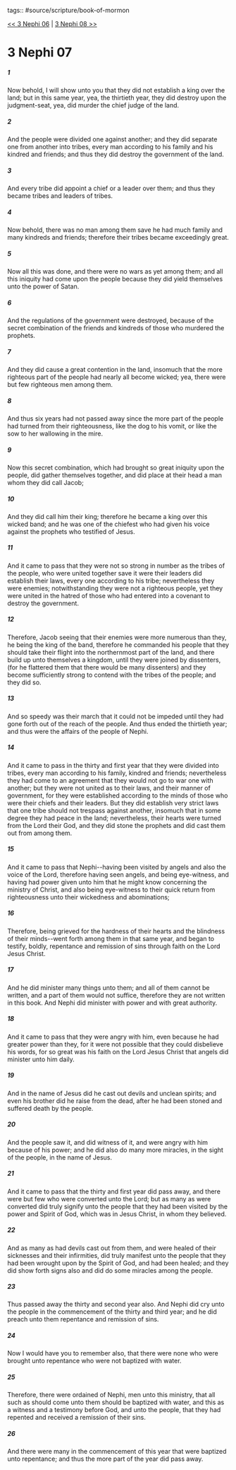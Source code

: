 tags:: #source/scripture/book-of-mormon

[<< 3 Nephi 06](/Book_of_Mormon/11_3_Nephi/3_Nephi_06.md) | [3 Nephi 08 >>](/Book_of_Mormon/11_3_Nephi/3_Nephi_08.md)

# 3 Nephi 07

##### 1

Now behold, I will show unto you that they did not establish a king over the land; but in this same year, yea, the thirtieth year, they did destroy upon the judgment-seat, yea, did murder the chief judge of the land.

##### 2

And the people were divided one against another; and they did separate one from another into tribes, every man according to his family and his kindred and friends; and thus they did destroy the government of the land.

##### 3

And every tribe did appoint a chief or a leader over them; and thus they became tribes and leaders of tribes.

##### 4

Now behold, there was no man among them save he had much family and many kindreds and friends; therefore their tribes became exceedingly great.

##### 5

Now all this was done, and there were no wars as yet among them; and all this iniquity had come upon the people because they did yield themselves unto the power of Satan.

##### 6

And the regulations of the government were destroyed, because of the secret combination of the friends and kindreds of those who murdered the prophets.

##### 7

And they did cause a great contention in the land, insomuch that the more righteous part of the people had nearly all become wicked; yea, there were but few righteous men among them.

##### 8

And thus six years had not passed away since the more part of the people had turned from their righteousness, like the dog to his vomit, or like the sow to her wallowing in the mire.

##### 9

Now this secret combination, which had brought so great iniquity upon the people, did gather themselves together, and did place at their head a man whom they did call Jacob;

##### 10

And they did call him their king; therefore he became a king over this wicked band; and he was one of the chiefest who had given his voice against the prophets who testified of Jesus.

##### 11

And it came to pass that they were not so strong in number as the tribes of the people, who were united together save it were their leaders did establish their laws, every one according to his tribe; nevertheless they were enemies; notwithstanding they were not a righteous people, yet they were united in the hatred of those who had entered into a covenant to destroy the government.

##### 12

Therefore, Jacob seeing that their enemies were more numerous than they, he being the king of the band, therefore he commanded his people that they should take their flight into the northernmost part of the land, and there build up unto themselves a kingdom, until they were joined by dissenters, (for he flattered them that there would be many dissenters) and they become sufficiently strong to contend with the tribes of the people; and they did so.

##### 13

And so speedy was their march that it could not be impeded until they had gone forth out of the reach of the people. And thus ended the thirtieth year; and thus were the affairs of the people of Nephi.

##### 14

And it came to pass in the thirty and first year that they were divided into tribes, every man according to his family, kindred and friends; nevertheless they had come to an agreement that they would not go to war one with another; but they were not united as to their laws, and their manner of government, for they were established according to the minds of those who were their chiefs and their leaders. But they did establish very strict laws that one tribe should not trespass against another, insomuch that in some degree they had peace in the land; nevertheless, their hearts were turned from the Lord their God, and they did stone the prophets and did cast them out from among them.

##### 15

And it came to pass that Nephi--having been visited by angels and also the voice of the Lord, therefore having seen angels, and being eye-witness, and having had power given unto him that he might know concerning the ministry of Christ, and also being eye-witness to their quick return from righteousness unto their wickedness and abominations;

##### 16

Therefore, being grieved for the hardness of their hearts and the blindness of their minds--went forth among them in that same year, and began to testify, boldly, repentance and remission of sins through faith on the Lord Jesus Christ.

##### 17

And he did minister many things unto them; and all of them cannot be written, and a part of them would not suffice, therefore they are not written in this book. And Nephi did minister with power and with great authority.

##### 18

And it came to pass that they were angry with him, even because he had greater power than they, for it were not possible that they could disbelieve his words, for so great was his faith on the Lord Jesus Christ that angels did minister unto him daily.

##### 19

And in the name of Jesus did he cast out devils and unclean spirits; and even his brother did he raise from the dead, after he had been stoned and suffered death by the people.

##### 20

And the people saw it, and did witness of it, and were angry with him because of his power; and he did also do many more miracles, in the sight of the people, in the name of Jesus.

##### 21

And it came to pass that the thirty and first year did pass away, and there were but few who were converted unto the Lord; but as many as were converted did truly signify unto the people that they had been visited by the power and Spirit of God, which was in Jesus Christ, in whom they believed.

##### 22

And as many as had devils cast out from them, and were healed of their sicknesses and their infirmities, did truly manifest unto the people that they had been wrought upon by the Spirit of God, and had been healed; and they did show forth signs also and did do some miracles among the people.

##### 23

Thus passed away the thirty and second year also. And Nephi did cry unto the people in the commencement of the thirty and third year; and he did preach unto them repentance and remission of sins.

##### 24

Now I would have you to remember also, that there were none who were brought unto repentance who were not baptized with water.

##### 25

Therefore, there were ordained of Nephi, men unto this ministry, that all such as should come unto them should be baptized with water, and this as a witness and a testimony before God, and unto the people, that they had repented and received a remission of their sins.

##### 26

And there were many in the commencement of this year that were baptized unto repentance; and thus the more part of the year did pass away.
